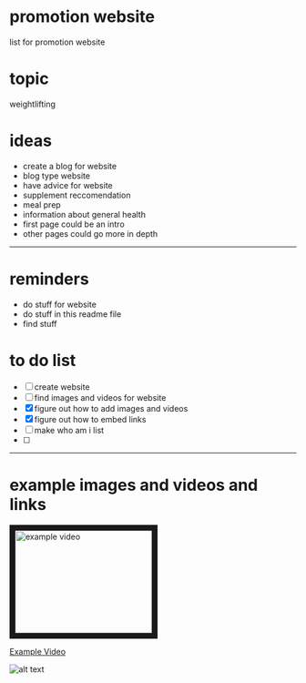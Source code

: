 # promotion website
list for promotion website 

# topic 
weightlifting 

# ideas
- create a blog for website
- blog type website
- have advice for website 
- supplement reccomendation 
- meal prep
- information about general health
- first page could be an intro
- other pages could go more in depth

---

# reminders
- do stuff for website 
- do stuff in this readme file 
- find stuff

# to do list 
- [ ] create website
- [ ] find images and videos for website
- [x] figure out how to add images and videos
- [x] figure out how to embed links
- [ ] make who am i list 
- [ ] 
---

# example images and videos and links 

<a href="https://www.youtube.com/watch?v=l_7MvLEB-Xo"
   target="_blank">
<img src="https://img.youtube.com/vi/l_7MvLEB-Xo/0.jpg"
     alt="example video"
     width="240"
     height="180"
     border="10" />
</a>

<a href="https://en.wikipedia.org/wiki/Main_Page">Example Video</a>

![alt text](https://wallpaperaccess.com/full/1137905.jpg "Example Image")

